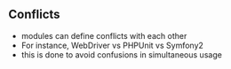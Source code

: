## Conflicts

* modules can define conflicts with each other
* For instance, WebDriver vs PHPUnit vs Symfony2
* this is done to avoid confusions in simultaneous usage